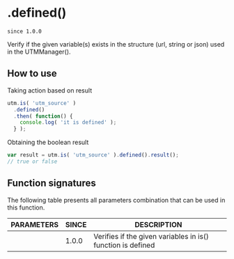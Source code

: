 # .defined()

`since 1.0.0`

Verify if the given variable(s) exists in the structure (url, string or json) used in the UTMManager().

## How to use

Taking action based on result

```javascript
utm.is( 'utm_source' )
  .defined()
  .then( function() {
    console.log( 'it is defined' );
  } );
```

Obtaining the boolean result

```javascript
var result = utm.is( 'utm_source' ).defined().result();
// true or false
```

## Function signatures

The following table presents all parameters combination that can be used in this function.

| PARAMETERS | SINCE | DESCRIPTION |
| ---------- | ----- | ----------- |
|            | 1.0.0 | Verifies if the given variables in is() function is defined |
